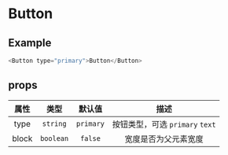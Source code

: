 # Button

## Example

```javascript
<Button type="primary">Button</Button>
```

## props

| 属性  |   类型    |  默认值   |              描述               |
| :---: | :-------: | :-------: | :-----------------------------: |
| type  | `string`  | `primary` | 按钮类型，可选 `primary` `text` |
| block | `boolean` |  `false`  |      宽度是否为父元素宽度       |
